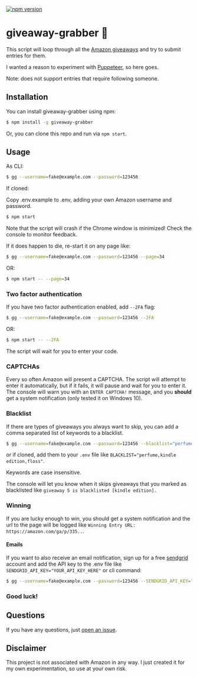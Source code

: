 [![npm version](https://badge.fury.io/js/giveaway-grabber.svg)](https://badge.fury.io/js/giveaway-grabber)

# giveaway-grabber 🎁

This script will loop through all the [Amazon giveaways](https://www.amazon.com/ga/giveaways/) and try to submit entries for them. 

I wanted a reason to experiment with [Puppeteer](https://github.com/GoogleChrome/puppeteer), so here goes.

Note: does not support entries that require following someone.

## Installation

You can install giveaway-grabber using npm:

```bash
$ npm install -g giveaway-grabber
```

Or, you can clone this repo and run via `npm start`.

## Usage

As CLI:

```bash
$ gg --username=fake@example.com --password=123456
```

If cloned:

Copy .env.example to .env, adding your own Amazon username and password.

```bash
$ npm start
```

Note that the script will crash if the Chrome window is minimized! Check the console to monitor feedback.

If it does happen to die, re-start it on any page like:

```bash
$ gg --username=fake@example.com --password=123456 --page=34
```

OR:

```bash
$ npm start -- --page=34
```

### Two factor authentication

If you have two factor authentication enabled, add `--2FA` flag:

```bash
$ gg --username=fake@example.com --password=123456 --2FA
```

OR:

```bash
$ npm start -- --2FA
```

The script will wait for you to enter your code. 

### CAPTCHAs

Every so often Amazon will present a CAPTCHA. The script will attempt to enter it automatically, but if it fails, it will 
pause and wait for you to enter it. The console will warn you with an `ENTER CAPTCHA!` message,
and you **should** get a system notification (only tested it on Windows 10).

### Blacklist

If there are types of giveaways you always want to skip, you can add a comma separated list of keywords 
to a blacklist.

```bash
$ gg --username=fake@example.com --password=123456 --blacklist="perfume,kindle edition,floss"
```

or if cloned, add them to your `.env` file like `BLACKLIST="perfume,kindle edition,floss"`.

Keywords are case insensitive.

The console will let you know when it skips giveaways that you marked as blacklisted like `giveaway 5 is blacklisted [kindle edition].`

### Winning

If you are lucky enough to win, you should get a system notification and the url to
the page will be logged like `Winning Entry URL: https://amazon.com/ga/p/335..`.

#### Emails

If you want to also receive an email notification, sign up for a free [sendgrid](https://sendgrid.com/) account and 
add the API key to the .env file like `SENDGRID_API_KEY="YOUR_API_KEY_HERE"` or cli command:

```bash
$ gg --username=fake@example.com --password=123456 --SENDGRID_API_KEY="YOUR_KEY_HERE"
```


### Good luck!

## Questions

If you have any questions, just [open an issue](https://github.com/jpchip/giveaway-grabber/issues/new).

## Disclaimer

This project is not associated with Amazon in any way. I just created it for my own experimentation, so use at your own risk.
